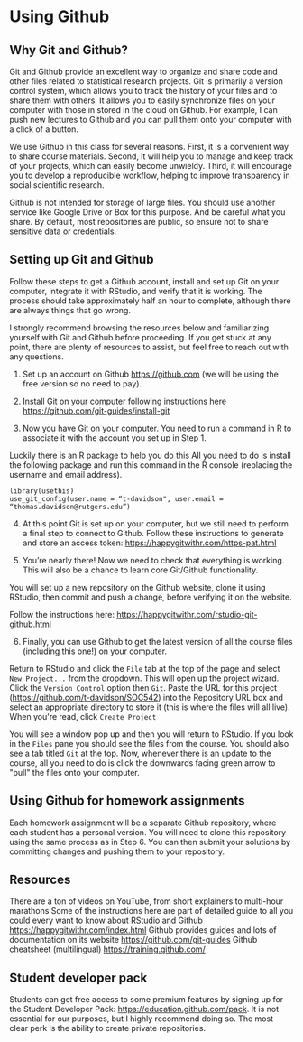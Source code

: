 
# Using Github

## Why Git and Github?

Git and Github provide an excellent way to organize and share code and other files related to statistical research projects. Git is primarily a version control system, which allows you to track the history of your files and to share them with others. It allows you to easily synchronize files on your computer with those in stored in the cloud on Github. For example, I can push new lectures to Github and you can pull them onto your computer with a click of a button.

We use Github in this class for several reasons. First, it is a convenient way to share course materials. Second, it will help you to manage and keep track of your projects, which can easily become unwieldy. Third, it will encourage you to develop a reproducible workflow, helping to improve transparency in social scientific research.

Github is not intended for storage of large files. You should use another service like Google Drive or Box for this purpose. And be careful what you share. By default, most repositories are public, so ensure not to share sensitive data or credentials.

## Setting up Git and Github

Follow these steps to get a Github account, install and set up Git on your computer, integrate it with RStudio, and verify that it is working. The process should take approximately half an hour to complete, although there are always things that go wrong.

I strongly recommend browsing the resources below and familiarizing yourself with Git and Github before proceeding. If you get stuck at any point, there are plenty of resources to assist, but feel free to reach out with any questions.

1. Set up an account on Github https://github.com (we will be using the free version so no need to pay).

2. Install Git on your computer following instructions here https://github.com/git-guides/install-git

3. Now you have Git on your computer. You need to run a command in R to associate it with the account you set up in Step 1.

Luckily there is an R package to help you do this All you need to do is install the following package and run this command in the R console (replacing the username and email address).

```
library(usethis)
use_git_config(user.name = “t-davidson", user.email = “thomas.davidson@rutgers.edu”)
```

4. At this point Git is set up on your computer, but we still need to perform a final step to connect to Github.
Follow these instructions to generate and store an access token: https://happygitwithr.com/https-pat.html

5. You’re nearly there! Now we need to check that everything is working. This will also be a chance to learn core Git/Github functionality.

You will set up a new repository on the Github website, clone it using RStudio, then commit and push a change, before verifying it on the website.

Follow the instructions here: https://happygitwithr.com/rstudio-git-github.html

6. Finally, you can use Github to get the latest version of all the course files (including this one!) on your computer.

Return to RStudio and click the `File` tab at the top of the page and select `New Project...` from the dropdown. This will open up the project wizard. Click the `Version Control` option then `Git`. Paste the URL for this project (https://github.com/t-davidson/SOC542) into the Repository URL box and select an appropriate directory to store it (this is where the files will all live). When you're read, click `Create Project`

You will see a window pop up and then you will return to RStudio. If you look in the `Files` pane you should see the files from the course. You should also see a tab titled `Git` at the top. Now, whenever there is an update to the course, all you need to do is click the downwards facing green arrow to "pull" the files onto your computer.

## Using Github for homework assignments

Each homework assignment will be a separate Github repository, where each student has a personal version. You will need to clone this repository using the same process as in Step 6. You can then submit your solutions by committing changes and pushing them to your repository.

## Resources

There are a ton of videos on YouTube, from short explainers to multi-hour marathons
Some of the instructions here are part of detailed guide to all you could every want to know about RStudio and Github https://happygitwithr.com/index.html
Github provides guides and lots of documentation on its website https://github.com/git-guides
Github cheatsheet (multilingual) https://training.github.com/

## Student developer pack
Students can get free access to some premium features by signing up for the Student Developer Pack: https://education.github.com/pack. It is not essential for our purposes, but I highly recommend doing so. The most clear perk is the ability to create private repositories.
